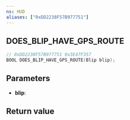 ```yaml
---
ns: HUD
aliases: ["0xDD2238F57B977751"]
---
```

## DOES_BLIP_HAVE_GPS_ROUTE

```c
// 0xDD2238F57B977751 0x3E47F357
BOOL DOES_BLIP_HAVE_GPS_ROUTE(Blip blip);
```


## Parameters
* **blip**: 

## Return value
